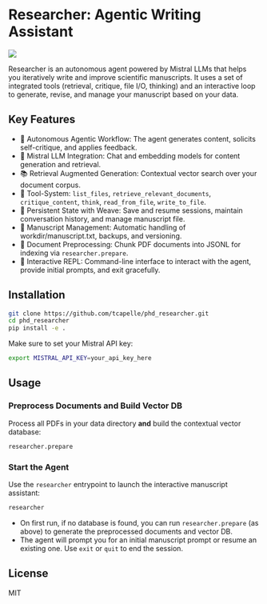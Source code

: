 # Researcher: Agentic Writing Assistant

![](images/researcher.gif)

Researcher is an autonomous agent powered by Mistral LLMs that helps you iteratively write and improve scientific manuscripts. It uses a set of integrated tools (retrieval, critique, file I/O, thinking) and an interactive loop to generate, revise, and manage your manuscript based on your data.

## Key Features

- 🤖 Autonomous Agentic Workflow: The agent generates content, solicits self-critique, and applies feedback.
- 🧠 Mistral LLM Integration: Chat and embedding models for content generation and retrieval.
- 📚 Retrieval Augmented Generation: Contextual vector search over your document corpus.
- 🔧 Tool-System: `list_files`, `retrieve_relevant_documents`, `critique_content`, `think`, `read_from_file`, `write_to_file`.
- 💾 Persistent State with Weave: Save and resume sessions, maintain conversation history, and manage manuscript file.
- 📄 Manuscript Management: Automatic handling of workdir/manuscript.txt, backups, and versioning.
- 🚀 Document Preprocessing: Chunk PDF documents into JSONL for indexing via `researcher.prepare`.
- 🔄 Interactive REPL: Command-line interface to interact with the agent, provide initial prompts, and exit gracefully.

## Installation

```bash
git clone https://github.com/tcapelle/phd_researcher.git
cd phd_researcher
pip install -e .
```

Make sure to set your Mistral API key:

```bash
export MISTRAL_API_KEY=your_api_key_here
```

## Usage

### Preprocess Documents and Build Vector DB

Process all PDFs in your data directory **and** build the contextual vector database:

```bash
researcher.prepare
```

### Start the Agent

Use the `researcher` entrypoint to launch the interactive manuscript assistant:

```bash
researcher
```

- On first run, if no database is found, you can run `researcher.prepare` (as above) to generate the preprocessed documents and vector DB.
- The agent will prompt you for an initial manuscript prompt or resume an existing one. Use `exit` or `quit` to end the session.


## License

MIT 